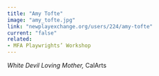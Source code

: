 ```yaml
---
title: "Amy Tofte"
image: "amy_tofte.jpg"
link: "newplayexchange.org/users/224/amy-tofte"
current: "false"
related:
- MFA Playwrights’ Workshop
---
```


*White Devil Loving Mother,* CalArts

